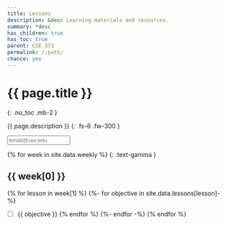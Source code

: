 ```yaml
---
title: Lessons
description: &desc Learning materials and resources.
summary: *desc
has_children: true
has_toc: true
parent: CSE 373
permalink: /:path/
chance: yes
---
```


# {{ page.title }}
{: .no_toc .mb-2 }

{{ page.description }}
{: .fs-6 .fw-300 }

<input id="email" type="email" size="15" placeholder="email@uw.edu" class="text-beta p-2" />

{% for week in site.data.weekly %}
{: .text-gamma }
## {{ week[0] }}

{% for lesson in week[1] %}
{%- for objective in site.data.lessons[lesson]-%}
- [ ] {{ objective }}
{% endfor %}
{%- endfor -%}
{% endfor %}

<script>
const email = document.getElementById("email");
const weeks = document.getElementsByClassName("text-gamma");

email.addEventListener("input", event => {
    const seed = event.target.value.trim().toLowerCase();
    for (const heading of weeks) {
        const ul = heading.nextElementSibling;
        for (const input of ul.getElementsByTagName("input")) {
            input.removeAttribute("checked");
        };
    };
    if (!seed.endsWith("@uw.edu")) {
        return;
    }
    for (const heading of weeks) {
        const ul = heading.nextElementSibling;
        const chance = new Chance(heading.textContent + seed);
        const shuffled = chance.shuffle(ul.getElementsByTagName("input"));
        for (const input of shuffled.slice(0, 2).sort((x, y) => x - y)) {
            input.setAttribute("checked", "checked");
        };
    };
});
</script>
